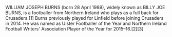 WILLIAM JOSEPH BURNS (born 28 April 1989), widely known as BILLY JOE BURNS, is a footballer from Northern Ireland who plays as a full back for Crusaders.[1] Burns previously played for Linfield before joining Crusaders in 2014. He was named as Ulster Footballer of the Year and Northern Ireland Football Writers' Association Player of the Year for 2015–16.[2][3]
